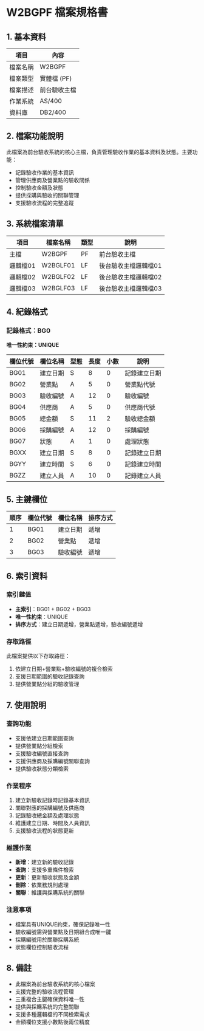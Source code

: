# W2BGPF 檔案規格書

## 1. 基本資料

| 項目 | 內容 |
|------|------|
| 檔案名稱 | W2BGPF |
| 檔案類型 | 實體檔 (PF) |
| 檔案描述 | 前台驗收主檔 |
| 作業系統 | AS/400 |
| 資料庫 | DB2/400 |

## 2. 檔案功能說明

此檔案為前台驗收系統的核心主檔，負責管理驗收作業的基本資料及狀態。主要功能：
- 記錄驗收作業的基本資訊
- 管理供應商及營業點的驗收關係
- 控制驗收金額及狀態
- 提供採購與驗收的關聯管理
- 支援驗收流程的完整追蹤

## 3. 系統檔案清單

| 項目 | 檔案名稱 | 類型 | 說明 |
|------|----------|------|------|
| 主檔 | W2BGPF | PF | 前台驗收主檔 |
| 邏輯檔01 | W2BGLF01 | LF | 後台驗收主檔邏輯檔01 |
| 邏輯檔02 | W2BGLF02 | LF | 後台驗收主檔邏輯檔02 |
| 邏輯檔03 | W2BGLF03 | LF | 後台驗收主檔邏輯檔03 |

## 4. 紀錄格式

### 記錄格式：BG0
**唯一性約束：UNIQUE**

| 欄位代號 | 欄位名稱 | 型態 | 長度 | 小數 | 說明 |
|----------|----------|------|------|------|------|
| BG01 | 建立日期 | S | 8 | 0 | 記錄建立日期 |
| BG02 | 營業點 | A | 5 | 0 | 營業點代號 |
| BG03 | 驗收編號 | A | 12 | 0 | 驗收編號 |
| BG04 | 供應商 | A | 5 | 0 | 供應商代號 |
| BG05 | 總金額 | S | 11 | 2 | 驗收總金額 |
| BG06 | 採購編號 | A | 12 | 0 | 採購編號 |
| BG07 | 狀態 | A | 1 | 0 | 處理狀態 |
| BGXX | 建立日期 | S | 8 | 0 | 記錄建立日期 |
| BGYY | 建立時間 | S | 6 | 0 | 記錄建立時間 |
| BGZZ | 建立人員 | A | 10 | 0 | 記錄建立人員 |

## 5. 主鍵欄位

| 順序 | 欄位代號 | 欄位名稱 | 排序方式 |
|------|----------|----------|----------|
| 1 | BG01 | 建立日期 | 遞增 |
| 2 | BG02 | 營業點 | 遞增 |
| 3 | BG03 | 驗收編號 | 遞增 |

## 6. 索引資料

### 索引鍵值
- **主索引**：BG01 + BG02 + BG03
- **唯一性約束**：UNIQUE
- **排序方式**：建立日期遞增，營業點遞增，驗收編號遞增

### 存取路徑
此檔案提供以下存取路徑：
1. 依建立日期+營業點+驗收編號的複合檢索
2. 支援日期範圍的驗收記錄查詢
3. 提供營業點分組的驗收管理

## 7. 使用說明

### 查詢功能
- 支援依建立日期範圍查詢
- 提供營業點分組檢索
- 支援驗收編號直接查詢
- 支援供應商及採購編號關聯查詢
- 提供驗收狀態分類檢索

### 作業程序
1. 建立新驗收記錄時記錄基本資訊
2. 關聯對應的採購編號及供應商
3. 記錄驗收總金額及處理狀態
4. 維護建立日期、時間及人員資訊
5. 支援驗收流程的狀態更新

### 維護作業
- **新增**：建立新的驗收記錄
- **查詢**：支援多重條件檢索
- **更新**：更新驗收狀態及金額
- **刪除**：依業務規則處理
- **關聯**：維護與採購系統的關聯

### 注意事項
- 檔案具有UNIQUE約束，確保記錄唯一性
- 驗收編號需與營業點及日期組合成唯一鍵
- 採購編號用於關聯採購系統
- 狀態欄位控制驗收流程

## 8. 備註

- 此檔案為前台驗收系統的核心檔案
- 支援完整的驗收流程管理
- 三重複合主鍵確保資料唯一性
- 提供與採購系統的完整關聯
- 支援多種邏輯檔的不同檢索需求
- 金額欄位支援小數點後兩位精度 